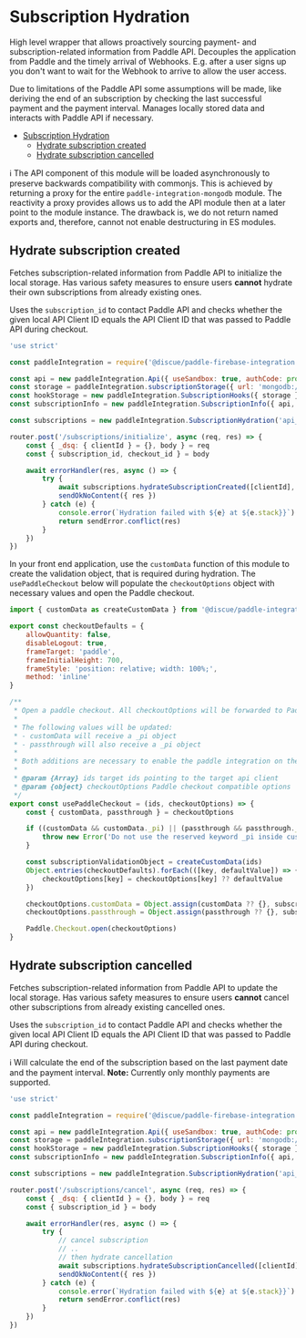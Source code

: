 # Subscription Hydration
High level wrapper that allows proactively sourcing payment- and subscription-related information from Paddle API. Decouples the application from Paddle and the timely arrival of Webhooks. E.g. after a user signs up you don't want to wait for the Webhook to arrive to allow the user access. 

Due to limitations of the Paddle API some assumptions will be made, like deriving the end of an subscription by checking the last successful payment and the payment interval. Manages locally stored data and interacts with Paddle API if necessary.

- [Subscription Hydration](#subscription-hydration)
  - [Hydrate subscription created](#hydrate-subscription-created)
  - [Hydrate subscription cancelled](#hydrate-subscription-cancelled)

:information_source: The API component of this module will be loaded asynchronously to preserve backwards compatibility with commonjs. This is achieved by returning a proxy for the entire `paddle-integration-mongodb` module. The reactivity a proxy provides allows us to add the API module then at a later point to the module instance. The drawback is, we do not return named exports and, therefore, cannot not enable destructuring in ES modules.

## Hydrate subscription created
Fetches subscription-related information from Paddle API to initialize the local storage. Has various safety measures to ensure users **cannot** hydrate their own subscriptions from already existing ones. 

Uses the `subscription_id` to contact Paddle API and checks whether the given local API Client ID equals the API Client ID that was passed to Paddle API during checkout. 

```js
'use strict'

const paddleIntegration = require('@discue/paddle-firebase-integration')

const api = new paddleIntegration.Api({ useSandbox: true, authCode: process.env.AUTH_CODE, vendorId: process.env.VENDOR_ID })
const storage = paddleIntegration.subscriptionStorage({ url: 'mongodb://localhost:27017' })
const hookStorage = new paddleIntegration.SubscriptionHooks({ storage })
const subscriptionInfo = new paddleIntegration.SubscriptionInfo({ api, storage })

const subscriptions = new paddleIntegration.SubscriptionHydration('api_clients', { api, hookStorage, subscriptionInfo })

router.post('/subscriptions/initialize', async (req, res) => {
    const { _dsq: { clientId } = {}, body } = req
    const { subscription_id, checkout_id } = body

    await errorHandler(res, async () => {
        try {
            await subscriptions.hydrateSubscriptionCreated([clientId], { subscription_id }, checkout_id)
            sendOkNoContent({ res })
        } catch (e) {
            console.error(`Hydration failed with ${e} at ${e.stack}}`)
            return sendError.conflict(res)
        }
    })
})

```

In your front end application, use the `customData` function of this module to create the validation object, that is required during hydration. The `usePaddleCheckout` below will populate the `checkoutOptions` object with necessary values and open the Paddle checkout.
```js
import { customData as createCustomData } from '@discue/paddle-integration-mongodb/client'

export const checkoutDefaults = {
    allowQuantity: false,
    disableLogout: true,
    frameTarget: 'paddle',
    frameInitialHeight: 700,
    frameStyle: 'position: relative; width: 100%;',
    method: 'inline'
}

/**
 * Open a paddle checkout. All checkoutOptions will be forwarded to Paddle.Checkout.open
 * 
 * The following values will be updated:
 * - customData will receive a _pi object
 * - passthrough will also receive a _pi object
 * 
 * Both additions are necessary to enable the paddle integration on the server side.
 * 
 * @param {Array} ids target ids pointing to the target api client
 * @param {object} checkoutOptions Paddle checkout compatible options
 */
export const usePaddleCheckout = (ids, checkoutOptions) => {
    const { customData, passthrough } = checkoutOptions

    if ((customData && customData._pi) || (passthrough && passthrough._pi)) {
        throw new Error('Do not use the reserved keyword _pi inside customData or passthrough.')
    }

    const subscriptionValidationObject = createCustomData(ids)
    Object.entries(checkoutDefaults).forEach(([key, defaultValue]) => {
        checkoutOptions[key] = checkoutOptions[key] ?? defaultValue
    })

    checkoutOptions.customData = Object.assign(customData ?? {}, subscriptionValidationObject)
    checkoutOptions.passthrough = Object.assign(passthrough ?? {}, subscriptionValidationObject)

    Paddle.Checkout.open(checkoutOptions)
}
```

## Hydrate subscription cancelled
Fetches subscription-related information from Paddle API to update the local storage. Has various safety measures to ensure users **cannot** cancel other subscriptions from already existing cancelled ones. 

Uses the `subscription_id` to contact Paddle API and checks whether the given local API Client ID equals the API Client ID that was passed to Paddle API during checkout. 

:information_source: Will calculate the end of the subscription based on the last payment date and the payment interval. **Note:** Currently only monthly payments are supported.

```js
'use strict'

const paddleIntegration = require('@discue/paddle-firebase-integration')

const api = new paddleIntegration.Api({ useSandbox: true, authCode: process.env.AUTH_CODE, vendorId: process.env.VENDOR_ID })
const storage = paddleIntegration.subscriptionStorage({ url: 'mongodb://localhost:27017' })
const hookStorage = new paddleIntegration.SubscriptionHooks({ storage })
const subscriptionInfo = new paddleIntegration.SubscriptionInfo({ api, storage })

const subscriptions = new paddleIntegration.SubscriptionHydration('api_clients', { api, hookStorage, subscriptionInfo })

router.post('/subscriptions/cancel', async (req, res) => {
    const { _dsq: { clientId } = {}, body } = req
    const { subscription_id } = body

    await errorHandler(res, async () => {
        try {
            // cancel subscription
            // ..
            // then hydrate cancellation
            await subscriptions.hydrateSubscriptionCancelled([clientId], { subscription_id })
            sendOkNoContent({ res })
        } catch (e) {
            console.error(`Hydration failed with ${e} at ${e.stack}}`)
            return sendError.conflict(res)
        }
    })
})

```